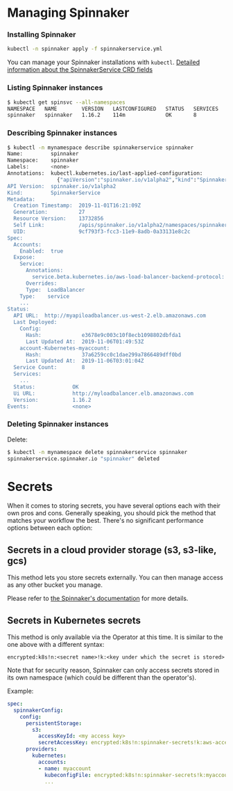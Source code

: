 # Managing Spinnaker

### Installing Spinnaker

```bash
kubectl -n spinnaker apply -f spinnakerservice.yml 
```

You can manage your Spinnaker installations with `kubectl`. [Detailed information about the SpinnakerService CRD fields](./options.md)

### Listing Spinnaker instances
```bash
$ kubectl get spinsvc --all-namespaces
NAMESPACE   NAME        VERSION   LASTCONFIGURED   STATUS   SERVICES   URL
spinnaker   spinnaker   1.16.2    114m             OK       8          http://myloadbalancer.us-west-2.elb.amazonaws.com
```

### Describing Spinnaker instances
```bash
$ kubectl -n mynamespace describe spinnakerservice spinnaker
Name:         spinnaker
Namespace:    spinnaker
Labels:       <none>
Annotations:  kubectl.kubernetes.io/last-applied-configuration:
                {"apiVersion":"spinnaker.io/v1alpha2","kind":"SpinnakerService","metadata":{"annotations":{},"name":"spinnaker","namespace":"spinnaker"},"...
API Version:  spinnaker.io/v1alpha2
Kind:         SpinnakerService
Metadata:
  Creation Timestamp:  2019-11-01T16:21:09Z
  Generation:          27
  Resource Version:    13732856
  Self Link:           /apis/spinnaker.io/v1alpha2/namespaces/spinnaker/spinnakerservices/spinnaker
  UID:                 9cf793f3-fcc3-11e9-8adb-0a33131e8c2c
Spec:
  Accounts:
    Enabled:  true
  Expose:
    Service:
      Annotations:
        service.beta.kubernetes.io/aws-load-balancer-backend-protocol:  http
      Overrides:
      Type:  LoadBalancer
    Type:    service
    ...
Status:
  API URL:  http://myapiloadbalancer.us-west-2.elb.amazonaws.com
  Last Deployed:
    Config:
      Hash:             e3678e9c003c10f8ecb1098802dbfda1
      Last Updated At:  2019-11-06T01:49:53Z
    account-Kubernetes-myaccount:
      Hash:             37a6259cc0c1dae299a7866489dff0bd
      Last Updated At:  2019-11-06T03:01:04Z
  Service Count:        8
  Services:
    ...
  Status:            OK
  Ui URL:            http://myloadbalancer.elb.amazonaws.com
  Version:           1.16.2
Events:              <none>
```

### Deleting Spinnaker instances
Delete:

```bash
$ kubectl -n mynamespace delete spinnakerservice spinnaker
spinnakerservice.spinnaker.io "spinnaker" deleted
```


# Secrets
When it comes to storing secrets, you have several options each with their own pros and cons. Generally speaking, 
you should pick the method that matches your workflow the best. There's no significant performance options between each option:

## Secrets in a cloud provider storage (s3, s3-like, gcs)
This method lets you store secrets externally. You can then manage access as any other bucket you manage.

Please refer to [the Spinnaker's documentation](https://www.spinnaker.io/reference/halyard/secrets/) for more details.

## Secrets in Kubernetes secrets
This method is only available via the Operator at this time. It is similar to the one above with a different syntax:

`encrypted:k8s!n:<secret name>!k:<key under which the secret is stored>`

Note that for security reason, Spinnaker can only access secrets stored in its own namespace (which could be different
than the operator's).

Example:

```yaml
spec:
  spinnakerConfig:
    config:
      persistentStorage:
        s3:
          accessKeyId: <my access key>
          secretAccessKey: encrypted:k8s!n:spinnaker-secrets!k:aws-access-key
      providers:
        kubernetes:
          accounts:
          - name: myaccount
            kubeconfigFile: encrypted:k8s!n:spinnaker-secrets!k:myaccount-kubeconfig
            ... 
``` 


